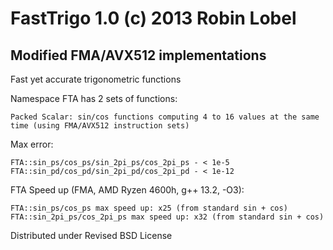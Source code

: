 FastTrigo 1.0 (c) 2013 Robin Lobel
=========
Modified FMA/AVX512 implementations
---------
Fast yet accurate trigonometric functions

Namespace FTA has 2 sets of functions:

    Packed Scalar: sin/cos functions computing 4 to 16 values at the same time (using FMA/AVX512 instruction sets)
  
Max error:

    FTA::sin_ps/cos_ps/sin_2pi_ps/cos_2pi_ps - < 1e-5
    FTA::sin_pd/cos_pd/sin_2pi_pd/cos_2pi_pd - < 1e-12

FTA Speed up (FMA, AMD Ryzen 4600h, g++ 13.2, -O3):

    FTA::sin_ps/cos_ps max speed up: x25 (from standard sin + cos)
    FTA::sin_2pi_ps/cos_2pi_ps max speed up: x32 (from standard sin + cos)

Distributed under Revised BSD License
